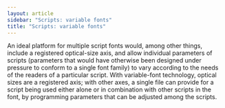 ```yaml
---
layout: article
sidebar: "Scripts: variable fonts"
title: "Scripts: variable fonts"
---
```

An ideal platform for multiple script fonts would, among other things, include a registered optical-size axis, and allow individual parameters of scripts (parameters that would have otherwise been designed under pressure to conform to a single font family) to vary according to the needs of the readers of a particular script. With variable-font technology, optical sizes are a registered axis; with other axes, a single file can provide for a script being used either alone or in combination with other scripts in the font, by programming parameters that can be adjusted among the scripts.
